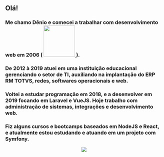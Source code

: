 ## Olá!

###  Me chamo Dênio e comecei a trabalhar com desenvolvimento web em 2006 (<spam> <a href="https://skillicons.dev"> <img src="https://skillicons.dev/icons?i=html,css,js,php" width="100px"/> </a></spam>).

### De 2012 à 2019 atuei em uma instituição educacional gerenciando o setor de TI, auxiliando na implantação do ERP RM TOTVS, redes, softwares operacionais e web.

### Voltei a estudar programação em 2018, e a desenvolver em 2019 focando em Laravel e VueJS. Hoje trabalho com administração de sistemas, integrações e desenvolvimento web.

### Fiz alguns cursos e bootcamps baseados em NodeJS e React, e atualmente estou estudando e atuando em um projeto com Symfony.

<p align="center">
  <a href="https://skillicons.dev">
    <img src="https://skillicons.dev/icons?i=css,js,vue,react,php,laravel,symfony,nodejs" />
  </a>
</p>

<!--
**jackdenio/jackdenio** is a ✨ _special_ ✨ repository because its `README.md` (this file) appears on your GitHub profile.

Here are some ideas to get you started:

- 🔭 I’m currently working on ...
- 🌱 I’m currently learning ...
- 👯 I’m looking to collaborate on ...
- 🤔 I’m looking for help with ...
- 💬 Ask me about ...
- 📫 How to reach me: ...
- 😄 Pronouns: ...
- ⚡ Fun fact: ...
-->
